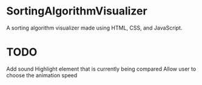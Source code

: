 # SortingAlgorithmVisualizer
A sorting algorithm visualizer made using HTML, CSS, and JavaScript.

# TODO
Add sound
Highlight element that is currently being compared
Allow user to choose the animation speed
